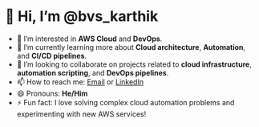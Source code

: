 # 👋 Hi, I’m @bvs_karthik

- 👀 I’m interested in **AWS Cloud** and **DevOps**.  
- 🌱 I’m currently learning more about **Cloud architecture**, **Automation**, and **CI/CD pipelines**.  
- 💞️ I’m looking to collaborate on projects related to **cloud infrastructure**, **automation scripting**, and **DevOps pipelines**.  
- 📫 How to reach me: [Email](mailto:bvskarthik@outlook.com) or [LinkedIn](https://linkedin.com/in/bvs-karthik-70a5821b5)  
- 😄 Pronouns: **He/Him**  
- ⚡ Fun fact: I love solving complex cloud automation problems and experimenting with new AWS services!  
